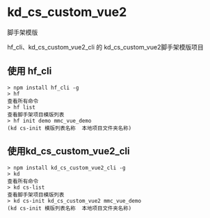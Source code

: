 <!--
 * @Author: haifeng_xie haifeng_xie@kingdee.com
 * @Date: 2023-09-14 14:45:10
 * @LastEditors: haifeng_xie haifeng_xie@kingdee.com
 * @LastEditTime: 2023-09-27 16:33:03
 * @FilePath: \kd_cs_custom_vue2\README.md
 * @Description: 这是默认设置,请设置`customMade`, 打开koroFileHeader查看配置 进行设置: https://github.com/OBKoro1/koro1FileHeader/wiki/%E9%85%8D%E7%BD%AE
-->
# kd_cs_custom_vue2
脚手架模版

hf_cli、kd_cs_custom_vue2_cli 的 kd_cs_custom_vue2脚手架模版项目

## 使用 hf_cli
```
> npm install hf_cli -g
> hf
查看所有命令
> hf list
查看脚手架项目模版列表
> hf init demo mmc_vue_demo 
(kd cs-init 模版列表名称  本地项目文件夹名称)

```


## 使用kd_cs_custom_vue2_cli
```
> npm install kd_cs_custom_vue2_cli -g
> kd
查看所有命令
> kd cs-list
查看脚手架项目模版列表
> kd cs-init kd_cs_custom_vue2 mmc_vue_demo 
(kd cs-init 模版列表名称  本地项目文件夹名称)
```
